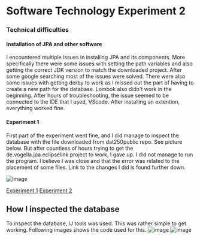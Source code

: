 # Software Technology Experiment 2
### Technical difficulties
#### Installation of JPA and other software
I encountered multiple issues in installing JPA and its components. More specifically there were some issues with setting the path variables and also getting the correct JDK version to match the downloaded project. After some google searching most of the issues were solved. There were also some issues with getting derby to work as I missed out the part of having to create a new path for the database. Lombok also didn't work in the beginning. After hours of troubleshooting, the issue seemed to be connected to the IDE that I used, VScode. After installing an extention, everything worked fine.
#### Experiment 1
First part of the experiment went fine, and I did manage to inspect the database with the file downloaded from dat250public repo. See picture below. But after countless of hours trying to get the de.vogella.jpa.eclipselink project to work, I gave up. I did not manage to run the program. I believe I was close and that the error was related to the placement of some files. Link to the changes I did is found further down.
  
![image](https://user-images.githubusercontent.com/35202392/133010821-4a8861bd-e150-48b9-9b0a-0435600b3fbc.png)

[Experiment 1](https://github.com/theodornk/dat250_assignment2experiment1/tree/main/test)
[Experiment 2](https://github.com/theodornk/dat250_assignment2experiment2)


## How I inspected the database
To inspect the database, IJ tools was used. This was rather simple to get working. Following images shows the code used for this.
![image](https://user-images.githubusercontent.com/35202392/133004656-01cee74b-abe1-4ad7-ad9d-75678a08ed3d.png)
![image](https://user-images.githubusercontent.com/35202392/133004677-dd25b1cd-f04a-4780-ab59-060245203024.png)
